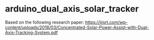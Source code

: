 # arduino_dual_axis_solar_tracker

Based on the following research paper: 
https://ijisrt.com/wp-content/uploads/2018/03/Concentrated-Solar-Power-Assist-with-Dual-Axis-Tracking-System.pdf
